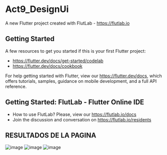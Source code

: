 # Act9_DesignUi

A new Flutter project created with FlutLab - https://flutlab.io

## Getting Started

A few resources to get you started if this is your first Flutter project:

- https://flutter.dev/docs/get-started/codelab
- https://flutter.dev/docs/cookbook

For help getting started with Flutter, view our
https://flutter.dev/docs, which offers tutorials,
samples, guidance on mobile development, and a full API reference.

## Getting Started: FlutLab - Flutter Online IDE

- How to use FlutLab? Please, view our https://flutlab.io/docs
- Join the discussion and conversation on https://flutlab.io/residents

## RESULTADOS DE LA PAGINA
![image](https://github.com/MendezD128/Act9_Design/assets/143744206/709ff143-146b-4d96-91ce-18b59c05b4db)
![image](https://github.com/MendezD128/Act9_Design/assets/143744206/c61ed93d-6cfc-4a26-afc2-5dfd50d07a21)
![image](https://github.com/MendezD128/Act9_Design/assets/143744206/46407f48-0683-415c-9659-6209b58b9392)


